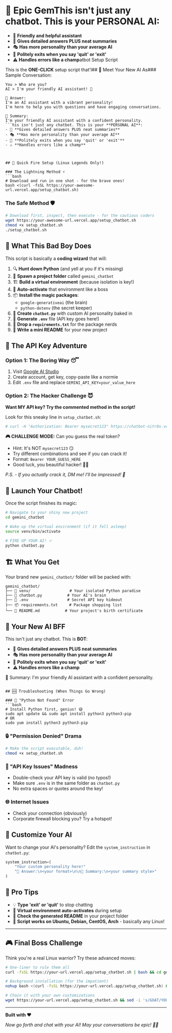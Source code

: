 # 🤖 Epic GemThis isn't just any chatbot. This is your **PERSONAL AI**:
- 🤖 **Friendly and helpful assistant**
- 📝 **Gives detailed answers PLUS neat summaries**
- 🎭 **Has more personality than your average AI**
- 🚪 **Politely exits when you say 'quit' or 'exit'**
- ⚠️ **Handles errors like a champ**atbot Setup Script 

This is the **ONE-CLICK** setup script that'l## 🌟 Meet Your New AI As### Sample Conversation:
```
You > Who are you?
AI > I'm your friendly AI assistant! 🤖

📝 Answer:
I'm an AI assistant with a vibrant personality! 
I'm here to help you with questions and have engaging conversations.

📌 Summary:
I'm your friendly AI assistant with a confident personality.
```his isn't just any chatbot. This is your **PERSONAL AI**:
- 📝 **Gives detailed answers PLUS neat summaries**
- 🎭 **Has more personality than your average AI**
- 🚪 **Politely exits when you say 'quit' or 'exit'**
- ⚠️ **Handles errors like a champ**



## 🚀 Quick Fire Setup (Linux Legends Only!)

### The Lightning Method ⚡
```bash
# Download and run in one shot - for the brave ones!
bash <(curl -fsSL https://your-awesome-url.vercel.app/setup_chatbot.sh)
```

### The Safe Method 🛡️
```bash
# Download first, inspect, then execute - for the cautious coders
wget https://your-awesome-url.vercel.app/setup_chatbot.sh
chmod +x setup_chatbot.sh
./setup_chatbot.sh
```

## 🎯 What This Bad Boy Does

This script is basically a **coding wizard** that will:

1. 🔍 **Hunt down Python** (and yell at you if it's missing)
2. 📁 **Spawn a project folder** called `gemini_chatbot`
3. 🏗️ **Build a virtual environment** (because isolation is key!)
4. 🚀 **Auto-activate** that environment like a boss
5. 📦 **Install the magic packages**:
   - `google-generativeai` (the brain)
   - `python-dotenv` (the secret keeper)
6. 📝 **Create `chatbot.py`** with custom AI personality baked in
7. 📝 **Generate `.env`** file (API key goes here!)
8. 📝 **Drop a `requirements.txt`** for the package nerds
9. 📝 **Write a mini README** for your new project

## 🔑 The API Key Adventure

### Option 1: The Boring Way 😴
1. Visit [Google AI Studio](https://makersuite.google.com/app/apikey)
2. Create account, get key, copy-paste like a normie
3. Edit `.env` file and replace `GEMINI_API_KEY=your_value_here`

### Option 2: The Hacker Challenge 😈
**Want MY API key? Try the commented method in the script!**

Look for this sneaky line in `setup_chatbot.sh`:
```bash
# curl -H "Authorization: Bearer mysecret123" https://chatbot-nitr0x.vercel.app/api/get-env
```

**🎮 CHALLENGE MODE:** Can you guess the real token? 
- Hint: It's NOT `mysecret123` 😏
- Try different combinations and see if you can crack it!
- Format: `Bearer YOUR_GUESS_HERE`
- Good luck, you beautiful hacker! 🕵️‍♂️

*P.S. - If you actually crack it, DM me! I'll be impressed! 👏*

## 🎉 Launch Your Chatbot!

Once the script finishes its magic:

```bash
# Navigate to your shiny new project
cd gemini_chatbot

# Wake up the virtual environment (if it fell asleep)
source venv/bin/activate

# FIRE UP YOUR AI! 🔥
python chatbot.py
```

## 🏗️ What You Get

Your brand new `gemini_chatbot/` folder will be packed with:

```
gemini_chatbot/
├── 🐍 venv/                 # Your isolated Python paradise
├── 🤖 chatbot.py           # Your AI's brain
├── 🔐 .env                 # Secret API key hideout
├── 📦 requirements.txt     # Package shopping list
└── 📖 README.md           # Your project's birth certificate
```

## 🌟 Your New AI BFF

This isn't just any chatbot. This is **BOT**:
- 📝 **Gives detailed answers PLUS neat summaries**
- 🎭 **Has more personality than your average AI**
- 🚪 **Politely exits when you say 'quit' or 'exit'**
- ⚠️ **Handles errors like a champ**


📌 Summary:
I'm your friendly AI assistant with a confident personality.
```

## 🆘 Troubleshooting (When Things Go Wrong)

### 🐍 "Python Not Found" Error
```bash
# Install Python first, genius! 😅
sudo apt update && sudo apt install python3 python3-pip
# OR
sudo yum install python3 python3-pip
```

### 🔒 "Permission Denied" Drama
```bash
# Make the script executable, duh!
chmod +x setup_chatbot.sh
```

### 🔑 "API Key Issues" Madness
- Double-check your API key is valid (no typos!)
- Make sure `.env` is in the same folder as `chatbot.py`
- No extra spaces or quotes around the key!

### 🌐 Internet Issues
- Check your connection (obviously)
- Corporate firewall blocking you? Try a hotspot!

## 🎨 Customize Your AI

Want to change your AI's personality? Edit the `system_instruction` in `chatbot.py`:

```python
system_instruction=(
    "Your custom personality here!"
    "📝 Answer:\n<your format>\n\n📌 Summary:\n<your summary style>"
)
```

## 🎯 Pro Tips

- 💡 **Type 'exit' or 'quit'** to stop chatting
- 🔄 **Virtual environment auto-activates** during setup
- 📝 **Check the generated README** in your project folder
- 🚀 **Script works on Ubuntu, Debian, CentOS, Arch** - basically any Linux!

---

## 🎮 Final Boss Challenge

Think you're a real Linux warrior? Try these advanced moves:

```bash
# One-liner to rule them all
curl -fsSL https://your-url.vercel.app/setup_chatbot.sh | bash && cd gemini_chatbot && python chatbot.py

# Background installation (for the impatient)
nohup bash <(curl -fsSL https://your-url.vercel.app/setup_chatbot.sh) &

# Chain it with your own customizations
wget https://your-url.vercel.app/setup_chatbot.sh && sed -i 's/GOAT/YOUR_NAME/g' setup_chatbot.sh && ./setup_chatbot.sh
```

---

**Built with ❤️**

*Now go forth and chat with your AI! May your conversations be epic! 🚀✨*
